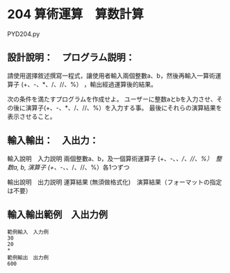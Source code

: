 # 204 算術運算　算数計算
PYD204.py
## 設計說明：　プログラム説明：
請使用選擇敘述撰寫一程式，讓使用者輸入兩個整數a、b，然後再輸入一算術運算子 (+、-、*、/、//、%） ，輸出經過運算後的結果。

次の条件を満たすプログラムを作成せよ。
ユーザーに整数aとbを入力させ、その後に演算子(+、-、*、/、//、%）を入力する事。
最後にそれらの演算結果を表示させること。

## 輸入輸出：　入出力：
輸入說明　入力説明
兩個整數a、b，及一個算術運算子 (+、-、*、/、//、%）　整数a, b, 演算子 (+、-、*、/、//、%）各1つずつ

輸出說明　出力説明
運算結果 (無須做格式化)　演算結果（フォーマットの指定は不要）

## 輸入輸出範例　入出力例
```
範例輸入　入力例
30
20
*
範例輸出　出力例
600
```
